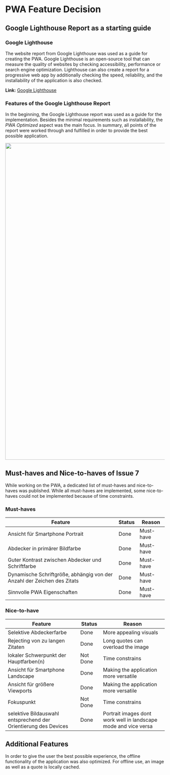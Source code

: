 # PWA Feature Decision

## Google Lighthouse Report as a starting guide

### Google Lighthouse
The website report from Google Lighthouse was used as a guide for creating the PWA. 
Google Lighthouse is an open-source tool that can measure the quality of websites by checking
accessibility, performance or search engine optimization.
Lighthouse can also create a report for a progressive web app by additionally checking the speed, reliability, and the installability of the application is also checked.

**Link:** [Google Lighthouse](https://developers.google.com/web/tools/lighthouse)

### Features of the Google Lighthouse Report

In the beginning, the Google Lighthouse report was used as a guide for the implementation. 
Besides the minimal requirements such as installability, the _PWA Optimized_ aspect was the main focus. 
In summary, all points of the report were worked through and fulfilled in order to provide the best possible application.

<img src="https://github.com/mi-classroom/mi-web-technologien-beiboot-ss2020-Dominikdeimel/blob/master/.github/images/pwa.png" width="1000">

## Must-haves and Nice-to-haves of Issue 7

While working on the PWA, a dedicated list of must-haves and nice-to-haves was published. 
While all must-haves are implemented, some nice-to-haves could not be implemented because of time constraints.

### Must-haves

| **Feature**                                                             | **Status** | **Reason** |
|-------------------------------------------------------------------------|------------|------------|
| Ansicht für Smartphone Portrait                                         | Done       | Must-have  |
| Abdecker in primärer Bildfarbe                                          | Done       | Must-have  |
| Guter Kontrast zwischen Abdecker und Schriftfarbe                       | Done       | Must-have  |
| Dynamische Schriftgröße, abhängig von der Anzahl der Zeichen des Zitats | Done       | Must-have  |
| Sinnvolle PWA Eigenschaften                                             | Done       | Must-have  |

### Nice-to-have

| **Feature**                                                     | **Status** | **Reason**                                                       |
|-----------------------------------------------------------------|------------|------------------------------------------------------------------|
| Selektive Abdeckerfarbe                                         | Done       | More appealing visuals                                           |
| Rejecting von zu langen Zitaten                                 | Done       | Long quotes can overload the image                               |
| lokaler Schwerpunkt der Hauptfarben(n)                          | Not Done   | Time constrains                                                  |
| Ansicht für Smartphone Landscape                                | Done       | Making the application more versatile                            |
| Ansicht für größere Viewports                                   | Done       | Making the application more versatile                            |
| Fokuspunkt                                                      | Not Done   | Time constrains                                                  |
| selektive Bildauswahl entsprechend der Orientierung des Devices | Done       | Portrait images dont work well in landscape mode and vice versa  |
 
 
## Additional Features

In order to give the user the best possible experience, the offline functionality of the application was also optimized. 
For offline use, an image as well as a quote is locally cached.
